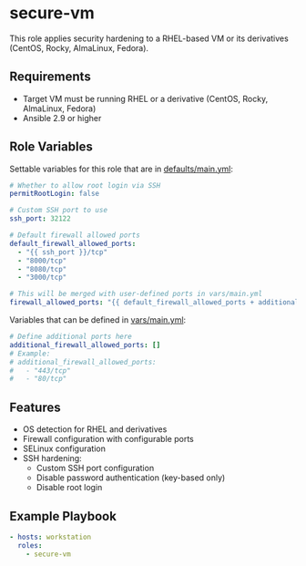 # secure-vm

This role applies security hardening to a RHEL-based VM or its derivatives (CentOS, Rocky, AlmaLinux, Fedora).

## Requirements

- Target VM must be running RHEL or a derivative (CentOS, Rocky, AlmaLinux, Fedora)
- Ansible 2.9 or higher

## Role Variables

Settable variables for this role that are in [defaults/main.yml](defaults/main.yml):

```yaml
# Whether to allow root login via SSH
permitRootLogin: false

# Custom SSH port to use
ssh_port: 32122

# Default firewall allowed ports
default_firewall_allowed_ports:
  - "{{ ssh_port }}/tcp"
  - "8000/tcp"
  - "8080/tcp"
  - "3000/tcp"

# This will be merged with user-defined ports in vars/main.yml
firewall_allowed_ports: "{{ default_firewall_allowed_ports + additional_firewall_allowed_ports | default([]) }}"
```

Variables that can be defined in [vars/main.yml](vars/main.yml):

```yaml
# Define additional ports here
additional_firewall_allowed_ports: []
# Example:
# additional_firewall_allowed_ports:
#   - "443/tcp"
#   - "80/tcp"
```

## Features

- OS detection for RHEL and derivatives
- Firewall configuration with configurable ports
- SELinux configuration
- SSH hardening:
  - Custom SSH port configuration
  - Disable password authentication (key-based only)
  - Disable root login

## Example Playbook

```yaml
- hosts: workstation
  roles:
    - secure-vm
```
